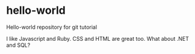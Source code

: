 # hello-world
Hello-world repository for git tutorial

I like Javascript and Ruby. CSS and HTML are great too. What about .NET and SQL?
